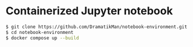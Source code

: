 <h1>Containerized Jupyter notebook</h1>

```bash
$ git clone https://github.com/DramatikMan/notebook-environment.git
$ cd notebook-environment
$ docker compose up --build
```
